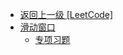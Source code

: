 - [返回上一级 [LeetCode]](笔记/算法/LeetCode/)
- [滑动窗口](笔记/算法/LeetCode/滑动窗口/)
  - [专项习题](笔记/算法/LeetCode/滑动窗口/专项习题.md)
